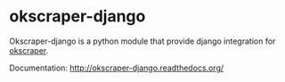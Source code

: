 okscraper-django
================

Okscraper-django is a python module that provide django integration for [okscraper](http://okscraper.readthedocs.org/).

Documentation: http://okscraper-django.readthedocs.org/

